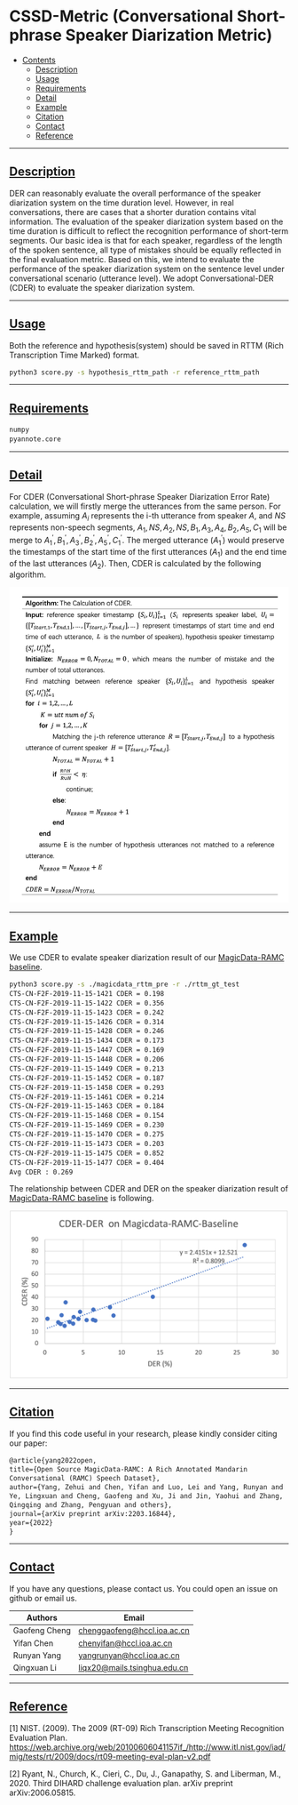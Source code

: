 # CSSD-Metric (Conversational Short-phrase Speaker Diarization Metric)

- [Contents](#contents)
    - [Description](#description)
    - [Usage](#usage)
    - [Requirements](#requirements)
    - [Detail](#detail)
    - [Example](#example)
    - [Citation](#citation)
    - [Contact](#contact)
    - [Reference](#reference)

***
## [Description](#contents)
DER can reasonably evaluate the overall performance of the speaker diarization system on the time duration level. However, in real conversations, there are cases that a shorter duration contains vital information. The evaluation of the speaker diarization system based on the time duration is difficult to reflect the recognition performance of short-term segments. Our basic idea is that for each speaker, regardless of the length of the spoken sentence, all type of mistakes should be equally reflected in the final evaluation metric. Based on this, we intend to evaluate the performance of the speaker diarization system on the sentence level under conversational scenario (utterance level). We adopt Conversational-DER (CDER) to evaluate the speaker diarization system.

***
## [Usage](#contents)

Both the reference and hypothesis(system) should be saved in RTTM (Rich Transcription Time Marked) format.

```bash
python3 score.py -s hypothesis_rttm_path -r reference_rttm_path
```

***
## [Requirements](#requirements)

```bash
numpy
pyannote.core
```

***
## [Detail](#detail)

For CDER (Conversational Short-phrase Speaker Diarization Error Rate) calculation, we will firstly merge the utterances from the same person. For example, assuming $A_i$ represents the i-th utterance from speaker $A$, and $NS$ represents non-speech segments, $A_1,NS,A_2,NS,B_1,A_3,A_4,B_2,A_5,C_1$ will be merge to $A_1^{'},B_1^{'},A_3^{'},B_2^{'},A_5^{'},C_1^{'}$. The merged utterance ($A_1^{'}$) would preserve the timestamps of the start time of the first utterances ($A_1$) and the end time of the last utterances ($A_2$). Then, CDER is calculated by the following algorithm.

<div align=center>
<img src="image/cssd_algo.png" width="700px">
</div>

***
## [Example](#example)
We use CDER to evalate speaker diarization result of our [MagicData-RAMC baseline](https://github.com/MagicHub-io/MagicData-RAMC).

```bash
python3 score.py -s ./magicdata_rttm_pre -r ./rttm_gt_test
CTS-CN-F2F-2019-11-15-1421 CDER = 0.198
CTS-CN-F2F-2019-11-15-1422 CDER = 0.356
CTS-CN-F2F-2019-11-15-1423 CDER = 0.242
CTS-CN-F2F-2019-11-15-1426 CDER = 0.314
CTS-CN-F2F-2019-11-15-1428 CDER = 0.246
CTS-CN-F2F-2019-11-15-1434 CDER = 0.173
CTS-CN-F2F-2019-11-15-1447 CDER = 0.169
CTS-CN-F2F-2019-11-15-1448 CDER = 0.206
CTS-CN-F2F-2019-11-15-1449 CDER = 0.213
CTS-CN-F2F-2019-11-15-1452 CDER = 0.187
CTS-CN-F2F-2019-11-15-1458 CDER = 0.293
CTS-CN-F2F-2019-11-15-1461 CDER = 0.214
CTS-CN-F2F-2019-11-15-1463 CDER = 0.184
CTS-CN-F2F-2019-11-15-1468 CDER = 0.154
CTS-CN-F2F-2019-11-15-1469 CDER = 0.230
CTS-CN-F2F-2019-11-15-1470 CDER = 0.275
CTS-CN-F2F-2019-11-15-1473 CDER = 0.203
CTS-CN-F2F-2019-11-15-1475 CDER = 0.852
CTS-CN-F2F-2019-11-15-1477 CDER = 0.404
Avg CDER : 0.269
```

The relationship between CDER and DER on the speaker diarization result of [MagicData-RAMC baseline](https://github.com/MagicHub-io/MagicData-RAMC) is following.

<div align=center>
<img src="image/cder-der.png" width="700px">
</div>


***
## [Citation](#contents)

If you find this code useful in your research, please kindly consider citing our paper:

    @article{yang2022open,
    title={Open Source MagicData-RAMC: A Rich Annotated Mandarin Conversational (RAMC) Speech Dataset},
    author={Yang, Zehui and Chen, Yifan and Luo, Lei and Yang, Runyan and Ye, Lingxuan and Cheng, Gaofeng and Xu, Ji and Jin, Yaohui and Zhang, Qingqing and Zhang, Pengyuan and others},
    journal={arXiv preprint arXiv:2203.16844},
    year={2022}
    }


***
## [Contact](#contents)

If you have any questions, please contact us. You could open an issue on github or email us.

| Authors       | Email                                                               |
|---------------|---------------------------------------------------------------------|
| Gaofeng Cheng | [chenggaofeng@hccl.ioa.ac.cn](mailto:chenggaofeng@hccl.ioa.ac.cn)   |
| Yifan Chen    | [chenyifan@hccl.ioa.ac.cn](mailto:chenyifan@hccl.ioa.ac.cn)         |
| Runyan Yang   | [yangrunyan@hccl.ioa.ac.cn](mailto:yangrunyan@hccl.ioa.ac.cn)       |
| Qingxuan Li   | [liqx20@mails.tsinghua.edu.cn](mailto:liqx20@mails.tsinghua.edu.cn) |


***
## [Reference](#contents)

[1] NIST. (2009). The 2009 (RT-09) Rich Transcription Meeting Recognition Evaluation Plan. https://web.archive.org/web/20100606041157if_/http://www.itl.nist.gov/iad/mig/tests/rt/2009/docs/rt09-meeting-eval-plan-v2.pdf

[2] Ryant, N., Church, K., Cieri, C., Du, J., Ganapathy, S. and Liberman, M., 2020. Third DIHARD challenge evaluation plan. arXiv preprint arXiv:2006.05815.
